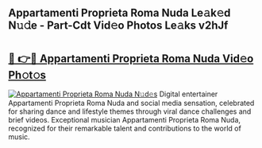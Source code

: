 ## Appartamenti Proprieta Roma Nuda Le𝚊k𝚎d N𝚞𝚍e - Part-Cdt Vid𝚎o Photos Le𝚊ks v2hJf

# <h2><a href="http://fbb98d.evod.top/?m=Appartamenti+Proprieta+Roma+Nuda">🔗 👉🔴 Appartamenti Proprieta Roma Nuda Vid𝚎o Ph𝚘t𝚘s</a></h2>

[![Appartamenti Proprieta Roma Nuda N𝚞d𝚎s](https://i.imgur.com/8V9OHl7.gif)](http://fbb98d.evod.top/?m=Appartamenti+Proprieta+Roma+Nuda)
Digital entertainer Appartamenti Proprieta Roma Nuda and social media sensation, celebrated for sharing dance and lifestyle themes through viral dance challenges and brief videos. Exceptional musician Appartamenti Proprieta Roma Nuda, recognized for their remarkable talent and contributions to the world of music. 
